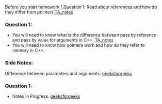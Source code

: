 Before you start homework 1,Question 1: Read about references and how do they differ from pointers.[TA_notes](https://github.com/nikunjsanghai/PIC10A_1D/blob/main/Week5/References_vs_Pointers.md)
### Question 1: 
- You will need to know what is the difference between pass by reference and pass by value for arguments in C++. [TA_notes](https://github.com/nikunjsanghai/PIC10A_1D/blob/main/Week5/pass_by_value_vs_pass_by_reference.md)
- You will need to know how pointers work and how do they refer to memory in C++. 

### Side Notes:
Difference between parameters and arguments: [geeksforgeeks](https://www.geeksforgeeks.org/difference-between-argument-and-parameter-in-c-c-with-examples/)

### Question 1:
- Notes in Progress. [geeksforgeeks](https://www.geeksforgeeks.org/file-handling-c-classes/)

